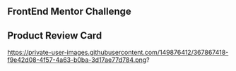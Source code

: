 ## FrontEnd Mentor Challenge 
## Product Review Card
https://private-user-images.githubusercontent.com/149876412/367867418-f9e42d08-4f57-4a63-b0ba-3d17ae77d784.png?
